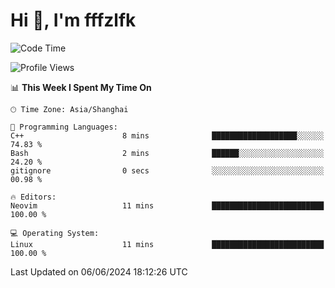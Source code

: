 # Hi 👋, I'm fffzlfk

<!--START_SECTION:waka-->
![Code Time](http://img.shields.io/badge/Code%20Time-702%20hrs%2053%20mins-blue)

![Profile Views](http://img.shields.io/badge/Profile%20Views-0-blue)

📊 **This Week I Spent My Time On** 

```text
🕑︎ Time Zone: Asia/Shanghai

💬 Programming Languages: 
C++                      8 mins              ███████████████████░░░░░░   74.83 % 
Bash                     2 mins              ██████░░░░░░░░░░░░░░░░░░░   24.20 % 
gitignore                0 secs              ░░░░░░░░░░░░░░░░░░░░░░░░░   00.98 % 

🔥 Editors: 
Neovim                   11 mins             █████████████████████████   100.00 % 

💻 Operating System: 
Linux                    11 mins             █████████████████████████   100.00 % 
```


 Last Updated on 06/06/2024 18:12:26 UTC
<!--END_SECTION:waka-->
